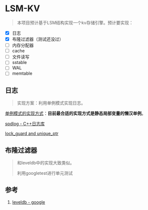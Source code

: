 # LSM-KV

> 本项目预计基于LSM结构实现一个kv存储引擎。预计要实现：

- [x] 日志
- [x] 布隆过滤器（测试还没过）
- [ ] 内存分配器
- [ ] cache
- [ ] 文件读写
- [ ] sstable
- [ ] WAL
- [ ] memtable

## 日志

> 实现方案：利用单例模式实现日志。

[单例模式的实现方式](https://blog.csdn.net/unonoi/article/details/121138176)：**目前最合适的实现方式是静态局部变量的懒汉单例**。

[spdlog - C++日志库](https://blog.xiyoulinux.com/blog/104106245)

[lock_guard and unique_ptr](https://www.cnblogs.com/linuxAndMcu/p/14576646.html)

## 布隆过滤器

> 和leveldb中的实现大致类似。
>
> 利用googletest进行单元测试

## 参考

1. [leveldb - google](https://github.com/google/leveldb)
